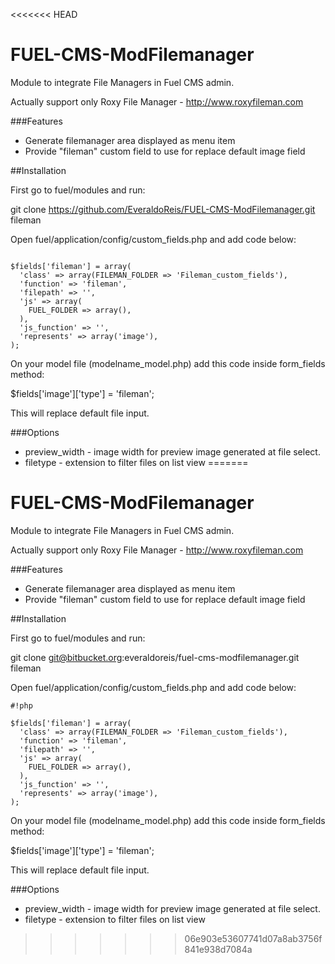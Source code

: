 <<<<<<< HEAD
# FUEL-CMS-ModFilemanager

Module to integrate File Managers in Fuel CMS admin.

Actually support only Roxy File Manager - <a href="http://www.roxyfileman.com/">http://www.roxyfileman.com</a>

###Features
- Generate filemanager area displayed as menu item
- Provide "fileman" custom field to use for replace default image field

##Installation

First go to fuel/modules and run: 

git clone https://github.com/EveraldoReis/FUEL-CMS-ModFilemanager.git fileman

Open fuel/application/config/custom_fields.php and add code below:

```

$fields['fileman'] = array(
  'class' => array(FILEMAN_FOLDER => 'Fileman_custom_fields'),
  'function' => 'fileman',
  'filepath' => '',
  'js' => array(
    FUEL_FOLDER => array(),
  ),
  'js_function' => '',
  'represents' => array('image'),
);

```

On your model file (modelname_model.php) add this code inside form_fields method:

$fields['image']['type'] = 'fileman';

This will replace default file input.

###Options

- preview_width - image width for preview image generated at file select.
- filetype - extension to filter files on list view
=======
# FUEL-CMS-ModFilemanager

Module to integrate File Managers in Fuel CMS admin.

Actually support only Roxy File Manager - <a href="http://www.roxyfileman.com/">http://www.roxyfileman.com</a>

###Features
- Generate filemanager area displayed as menu item
- Provide "fileman" custom field to use for replace default image field

##Installation

First go to fuel/modules and run: 

git clone git@bitbucket.org:everaldoreis/fuel-cms-modfilemanager.git fileman

Open fuel/application/config/custom_fields.php and add code below:

```
#!php

$fields['fileman'] = array(
  'class' => array(FILEMAN_FOLDER => 'Fileman_custom_fields'),
  'function' => 'fileman',
  'filepath' => '',
  'js' => array(
    FUEL_FOLDER => array(),
  ),
  'js_function' => '',
  'represents' => array('image'),
);

```

On your model file (modelname_model.php) add this code inside form_fields method:

$fields['image']['type'] = 'fileman';

This will replace default file input.

###Options

- preview_width - image width for preview image generated at file select.
- filetype - extension to filter files on list view
>>>>>>> 06e903e53607741d07a8ab3756f841e938d7084a

